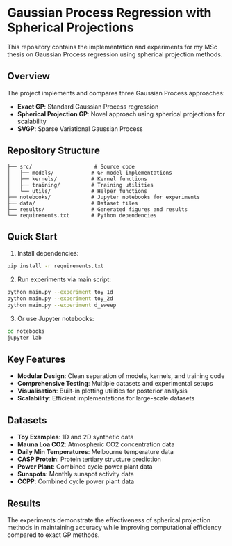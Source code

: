 # Gaussian Process Regression with Spherical Projections

This repository contains the implementation and experiments for my MSc thesis on Gaussian Process regression using spherical projection methods.

## Overview

The project implements and compares three Gaussian Process approaches:
- **Exact GP**: Standard Gaussian Process regression
- **Spherical Projection GP**: Novel approach using spherical projections for scalability
- **SVGP**: Sparse Variational Gaussian Process

## Repository Structure

```
├── src/                    # Source code
│   ├── models/            # GP model implementations
│   ├── kernels/           # Kernel functions
│   ├── training/          # Training utilities
│   └── utils/             # Helper functions
├── notebooks/             # Jupyter notebooks for experiments
├── data/                  # Dataset files
├── results/               # Generated figures and results
└── requirements.txt       # Python dependencies
```

## Quick Start

1. Install dependencies:
```bash
pip install -r requirements.txt
```

2. Run experiments via main script:
```bash
python main.py --experiment toy_1d
python main.py --experiment toy_2d
python main.py --experiment d_sweep
```

3. Or use Jupyter notebooks:
```bash
cd notebooks
jupyter lab
```

## Key Features

- **Modular Design**: Clean separation of models, kernels, and training code
- **Comprehensive Testing**: Multiple datasets and experimental setups
- **Visualisation**: Built-in plotting utilities for posterior analysis
- **Scalability**: Efficient implementations for large-scale datasets

## Datasets

- **Toy Examples**: 1D and 2D synthetic data
- **Mauna Loa CO2**: Atmospheric CO2 concentration data
- **Daily Min Temperatures**: Melbourne temperature data
- **CASP Protein**: Protein tertiary structure prediction
- **Power Plant**: Combined cycle power plant data
- **Sunspots**: Monthly sunspot activity data
- **CCPP**: Combined cycle power plant data

## Results

The experiments demonstrate the effectiveness of spherical projection methods in maintaining accuracy while improving computational efficiency compared to exact GP methods.
